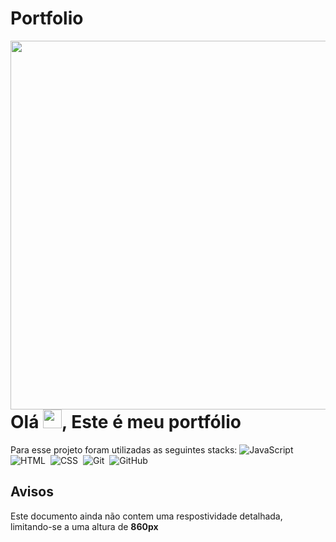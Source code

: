 # Portfolio
<img align="right" height="590em" src="[https://raw.githubusercontent.com/gist/matavila/08c88593c4bf43498b301b5e5646a8b9/raw/0c164bb26118c4582564e483496ac2653e1afe69/githubcard.svg](https://user-images.githubusercontent.com/114540978/214165060-4b1d2805-3806-407d-b12d-f58a44107e59.png)"/>

<h1 align="left">Olá <img src="https://raw.githubusercontent.com/kaueMarques/kaueMarques/master/hi.gif" height="30px">, Este é meu portfólio</h1>

Para esse projeto foram utilizadas as seguintes stacks: 
![JavaScript](https://img.shields.io/badge/-JavaScript-05122A?style=flat&logo=javascript)&nbsp;
![HTML](https://img.shields.io/badge/-HTML-05122A?style=flat&logo=HTML5)&nbsp;
![CSS](https://img.shields.io/badge/-CSS-05122A?style=flat&logo=CSS3&logoColor=1572B6)&nbsp;
![Git](https://img.shields.io/badge/-Git-05122A?style=flat&logo=git)&nbsp;
![GitHub](https://img.shields.io/badge/-GitHub-05122A?style=flat&logo=github)&nbsp;
<br>

## Avisos
<p align="left">Este documento ainda não contem uma respostividade detalhada, limitando-se a uma altura de <strong>860px</strong></p>
